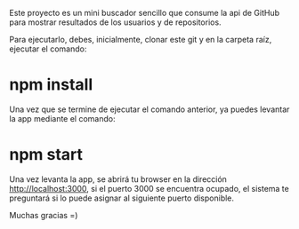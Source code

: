 Este proyecto es un mini buscador sencillo que consume la api de GitHub para mostrar resultados de los usuarios y de repositorios.

Para ejecutarlo, debes, inicialmente, clonar este git y en la carpeta raíz, ejecutar el comando:
# npm install

Una vez que se termine de ejecutar el comando anterior, ya puedes levantar la app mediante el comando:
# npm start

Una vez levanta la app, se abrirá tu browser en la dirección
[http://localhost:3000](http://localhost:3000), si el puerto 3000 se encuentra ocupado, el sistema te preguntará si lo puede asignar al siguiente puerto disponible.

Muchas gracias =)